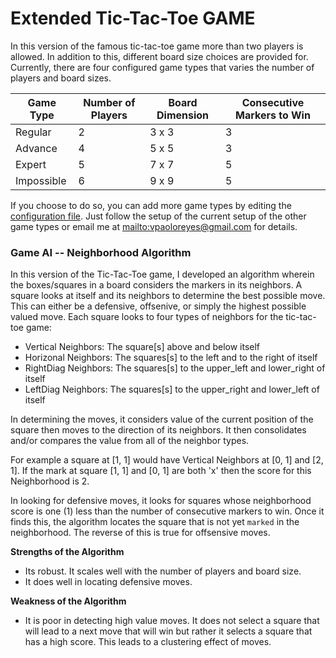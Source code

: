 # Extended Tic-Tac-Toe GAME

In this version of the famous tic-tac-toe game more than two players is allowed. In addition to this, different board size choices are provided for. Currently, there are four configured game types that varies the number of players and board sizes.

| Game Type | Number of Players | Board Dimension | Consecutive Markers to Win |
|-----------|-------------------|-----------------|----------------------------|
| Regular   | 2                 | 3 x 3           | 3                          |
| Advance   | 4                 | 5 x 5           | 3                          |
| Expert    | 5                 | 7 x 7           | 5                          |
| Impossible| 6                 | 9 x 9           | 5                          |

If you choose to do so, you can add more game types by editing the [configuration file](https://github.com/preyes323/launchschool/blob/master/102/lesson_05/ttt_config.yml). Just follow the setup of the current setup of the other game types or email me at <mailto:vpaoloreyes@gmail.com> for details.


### Game AI -- Neighborhood Algorithm

In this version of the Tic-Tac-Toe game, I developed an algorithm wherein the boxes/squares in a board considers the markers in its neighbors. A square looks at itself and its neighbors to determine the best possible move. This can either be a defensive, offsenive, or simply the highest possible valued move. Each square looks to four types of neighbors for the tic-tac-toe game:

* Vertical Neighbors: The square[s] above and below itself
* Horizonal Neighbors: The squares[s] to the left and to the right of itself
* RightDiag Neighbors: The squares[s] to the upper_left and lower_right of itself
* LeftDiag Neighbors: The squares[s] to the upper_right and lower_left of itself

In determining the moves, it considers value of the current position of the square then moves to the direction of its neighbors. It then consolidates and/or compares the value from all of the neighbor types.

For example a square at [1, 1] would have Vertical Neighbors at [0, 1] and [2, 1]. If the mark at square [1, 1] and [0, 1] are both 'x' then the score for this Neighborhood is 2.

In looking for defensive moves, it looks for squares whose neighborhood score is one (1) less than the number of consecutive markers to win. Once it finds this, the algorithm locates the square that is not yet `marked` in the neighborhood. The reverse of this is true for offsensive moves.


**Strengths of the Algorithm**

* Its robust. It scales well with the number of players and board size.
* It does well in locating defensive moves.


**Weakness of the Algorithm**

* It is poor in detecting high value moves. It does not select a square that will lead to a next move that will win but rather it selects a square that has a high score. This leads to a clustering effect of moves.
